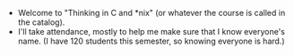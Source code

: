 * Welcome to "Thinking in C and *nix" (or whatever the course is called
  in the catalog).
* I'll take attendance, mostly to help me make sure that I know everyone's
  name.  (I have 120 students this semester, so knowing everyone is hard.)

